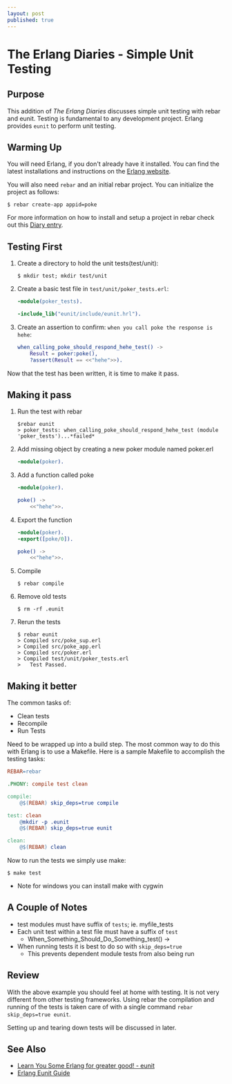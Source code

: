 ```yaml
---
layout: post
published: true
---
```

# The Erlang Diaries - Simple Unit Testing

## Purpose

This addition of *The Erlang Diaries* discusses simple unit testing with rebar and eunit.  Testing is fundamental to any development project.  Erlang provides `eunit` to perform unit testing.  

## Warming Up

You will need Erlang, if you don't already have it installed.  You can find the latest installations and instructions on the [Erlang website](http://www.erlang.org/download.html).

You will also need `rebar` and an initial rebar project.  You can initialize the project as follows:

```
$ rebar create-app appid=poke
```

For more information on how to install and setup a project in rebar check out this [Diary entry](http://tjchaplin.github.io/2015/03/05/The-Erlang-Diaries---Installing-rebar.html).

## Testing First

1. Create a directory to hold the unit tests(test/unit):
	
	```
	$ mkdir test; mkdir test/unit
	```
2. Create a basic test file in `test/unit/poker_tests.erl`:

	```erl
	-module(poker_tests).
	
	-include_lib("eunit/include/eunit.hrl").
	```
3. Create an assertion to confirm: `when you call poke the response is hehe`:
	
	```erl
	when_calling_poke_should_respond_hehe_test() ->
		Result = poker:poke(),
		?assert(Result == <<"hehe">>).
	```

Now that the test has been written, it is time to make it pass.

## Making it pass

1. Run the test with rebar

	```
	$rebar eunit
	> poker_tests: when_calling_poke_should_respond_hehe_test (module 'poker_tests')...*failed*
	```
2. Add missing object by creating a new poker module named poker.erl

	```erl
	-module(poker).
	```
3. Add a function called poke

	```erl
	-module(poker).
	
	poke() ->
		<<"hehe">>.
	```
4. Export the function

	```erl
	-module(poker).
	-export([poke/0]).
	
	poke() ->
		<<"hehe">>.
	```
5. Compile 
	
	```
	$ rebar compile
	```
6. Remove old tests

	```
	$ rm -rf .eunit
	```
7. Rerun the tests

	```
	$ rebar eunit
	> Compiled src/poke_sup.erl
	> Compiled src/poke_app.erl
	> Compiled src/poker.erl
	> Compiled test/unit/poker_tests.erl
	>	Test Passed.
	```

## Making it better

The common tasks of:
* Clean tests
* Recompile
* Run Tests

Need to be wrapped up into a build step.  The most common way to do 
this with Erlang is to use a Makefile.  Here is a sample Makefile to accomplish the testing tasks:

```makefile
REBAR=rebar

.PHONY: compile test clean

compile:
	@$(REBAR) skip_deps=true compile

test: clean
	@mkdir -p .eunit
	@$(REBAR) skip_deps=true eunit

clean:
	@$(REBAR) clean
``` 

Now to run the tests we simply use make:

```
$ make test
```

* Note for windows you can install make with cygwin

## A Couple of Notes
* test modules must have suffix of `tests`; ie. myfile_tests
* Each unit test within a test file must have a suffix of `test`
	* When_Something_Should_Do_Something_test() -> 
* When running tests it is best to do so with `skip_deps=true`
	* This prevents dependent module tests from also being run

## Review

With the above example you should feel at home with testing.  It is not very different from other testing frameworks.  Using rebar the compilation and running of the tests is taken care of with a single command `rebar skip_deps=true eunit`.

Setting up and tearing down tests will be discussed in later.

## See Also

* [Learn You Some Erlang for greater good! - eunit](http://learnyousomeerlang.com/eunit)
* [Erlang Eunit Guide](http://www.erlang.org/doc/apps/eunit/chapter.html)

